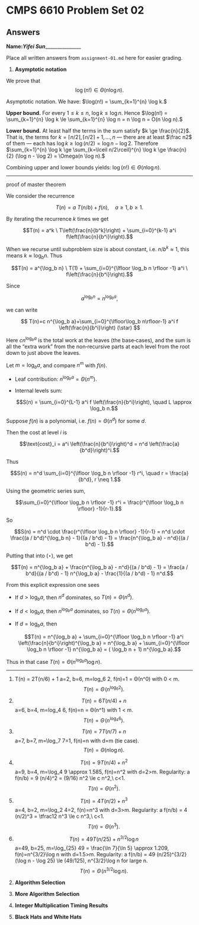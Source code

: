   # CMPS 6610 Problem Set 02
## Answers

**Name:**_____Yifei Sun____________________


Place all written answers from `assignment-01.md` here for easier grading.

1. **Asymptotic notation**

We prove that
$$\log(n!) \in \Theta(n \log n).$$

Asymptotic notation. We have: $\log(n!) = \sum_{k=1}^{n} \log k.$  

**Upper bound.** For every $1 \le k \le n$, $\log k \le \log n$. Hence $\log(n!) = \sum_{k=1}^{n} \log k \le \sum_{k=1}^{n} \log n = n \log n = O(n \log n).$  

**Lower bound.** At least half the terms in the sum satisfy $k \ge \frac{n}{2}$. That is, the terms for $k = \lceil n/2\rceil, \lceil n/2\rceil+1, \dots, n$ — there are at least $\frac n2$ of them — each has $\log k \ge \log(n/2) = \log n - \log 2.$  Therefore $\sum_{k=1}^{n} \log k \ge \sum_{k=\lceil n/2\rceil}^{n} \log k \ge \frac{n}{2} (\log n - \log 2) = \Omega(n \log n).$  

Combining upper and lower bounds yields: $\log(n!) \in \Theta(n \log n).$

---

proof of master theorem

We consider the recurrence

$$T(n) = a \ T(n/b) + f(n), \quad a \ge 1, b \ge 1.$$

By iterating the recurrence $k$ times we get

$$T(n) = a^k \ T\left(\frac{n}{b^k}\right) + \sum_{i=0}^{k-1} a^i f\left(\frac{n}{b^i}\right).$$

When we recurse until subproblem size is about constant, i.e. $n / b^k \approx 1$, this means $k \approx \log_b n$. Thus

$$T(n) = a^{\log_b n} \ T(1) + \sum_{i=0}^{\lfloor \log_b n \rfloor -1} a^i \ f\left(\frac{n}{b^i}\right).$$

Since

$$a^{\log_b n} = n^{\log_b a},$$

we can write

$$ T(n)=c  n^{\log_b a}+\sum_{i=0}^{\lfloor\log_b n\rfloor-1} a^i f \left(\frac{n}{b^i}\right) (\star) $$

Here $c  n^{\log_b a}$ is the total work at the leaves (the base‐cases), and the sum is all the “extra work” from the non‐recursive parts at each level from the root down to just above the leaves.

Let $m = \log_b a$, and compare $n^m$ with $f(n)$.

- Leaf contribution: $n^{\log_b a} = \Theta(n^m)$.
- Internal levels sum:

  $$S(n) = \sum_{i=0}^{L-1} a^i f \left(\frac{n}{b^i}\right), \quad L \approx \log_b n.$$

Suppose $f(n)$ is a polynomial, i.e. $f(n) = \Theta(n^d)$ for some $d$.

Then the cost at level $i$ is

$$\text{cost}_i = a^i \left(\frac{n}{b^i}\right)^d = n^d \left(\frac{a}{b^d}\right)^i.$$

Thus

$$S(n) = n^d \sum_{i=0}^{\lfloor \log_b n \rfloor -1} r^i, \quad r = \frac{a}{b^d}, r \neq 1.$$

Using the geometric series sum,

$$\sum_{i=0}^{\lfloor \log_b n \rfloor -1} r^i = \frac{r^{\lfloor \log_b n \rfloor} -1}{r-1}.$$

So

$$S(n) = n^d \cdot \frac{r^{\lfloor \log_b n \rfloor} -1}{r-1}
     = n^d \cdot \frac{(a / b^d)^{\log_b n} - 1}{(a / b^d) - 1}
     = \frac{n^{\log_b a} - n^d}{(a / b^d) - 1}.$$

Putting that into $(\star)$, we get

$$T(n) = n^{\log_b a} + \frac{n^{\log_b a} - n^d}{(a / b^d) - 1}
       = \frac{a / b^d}{(a / b^d) - 1} n^{\log_b a}
         - \frac{1}{(a / b^d) - 1} n^d.$$

From this explicit expression one sees

- If $d > \log_b a$, then $n^d$ dominates, so $T(n) = \Theta(n^d)$.
- If $d < \log_b a$, then $n^{\log_b a}$ dominates, so $T(n) = \Theta\big(n^{\log_b a}\big)$.
- If $d = \log_b a$, then

  $$T(n) = n^{\log_b a} + \sum_{i=0}^{\lfloor \log_b n \rfloor -1} a^i \left(\frac{n}{b^i}\right)^{\log_b a}
         = n^{\log_b a} + \sum_{i=0}^{\lfloor \log_b n \rfloor -1} n^{\log_b a}
         = ( \log_b n + 1) n^{\log_b a}.$$

Thus in that case $T(n) = \Theta\big(n^{\log_b a} \log n\big)$.

---

1) T(n) = 2T(n/6) + 1
   a=2, b=6, m=log_6 2, f(n)=1 = Θ(n^0) with 0 < m.
   $$T(n) = \Theta\!\big(n^{\log_6 2}\big).$$

2) $$T(n) = 6T(n/4) + n$$
   a=6, b=4, m=log_4 6, f(n)=n = Θ(n^1) with 1 < m.
   $$T(n) = \Theta\!\big(n^{\log_4 6}\big).$$

3) $$T(n) = 7T(n/7) + n$$
   a=7, b=7, m=\log_7 7=1, f(n)=n with d=m (tie case).
   $$T(n) = \Theta(n\log n).$$

4) $$T(n) = 9T(n/4) + n^2$$
   a=9, b=4, m=\log_4 9 \approx 1.585, f(n)=n^2 with d=2>m.
   Regularity: a f(n/b) = 9 (n/4)^2 = (9/16) n^2 \le c n^2,\ c<1.
   $$T(n) = \Theta(n^2).$$

5) $$T(n) = 4T(n/2) + n^3$$
   a=4, b=2, m=\log_2 4=2, f(n)=n^3 with d=3>m.
   Regularity: a f(n/b) = 4 (n/2)^3 = \tfrac12 n^3 \le c n^3,\ c<1.
   $$T(n) = \Theta(n^3).$$

6) $$T(n) = 49T(n/25) + n^{3/2}\log n$$
   a=49, b=25, m=\log_{25} 49 = \frac{\ln 7}{\ln 5} \approx 1.209,
   f(n)=n^{3/2}\log n with d=1.5>m.
   Regularity: a f(n/b) = 49 (n/25)^{3/2} (\log n - \log 25)
   \le (49/125)\, n^{3/2}\log n for large n.
   $$T(n) = \Theta\!\big(n^{3/2}\log n\big).$$






2. **Algorithm Selection**






3. **More Algorithm Selection** 
 
4. **Integer Multiplication Timing Results**

5. **Black Hats and White Hats**
